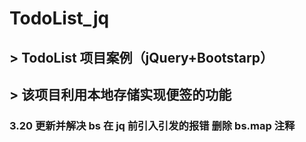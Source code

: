 # TodoList_jq

## > TodoList 项目案例（jQuery+Bootstarp）
## > 该项目利用本地存储实现便签的功能

### 3.20 更新并解决 bs 在 jq 前引入引发的报错 删除 bs.map 注释
